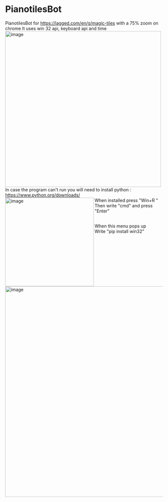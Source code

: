 # PianotilesBot
PianotilesBot for https://lagged.com/en/g/magic-tiles with a 75% zoom on chrome
It uses win 32 api, keyboard api and time 
<img width="498" alt="image" src="https://github.com/AnCarsenat/PianotilesBot/assets/87574028/b6008060-2bee-4bd9-9eb6-9ab66b7408c1">
<br >
In case the program can't run you will need to install python : https://www.python.org/downloads/
<br >
When installed press "Win+R "
<img align="left" width="283" alt="image" src="https://github.com/AnCarsenat/PianotilesBot/assets/87574028/940196fe-0dcb-4873-97d2-065af696275b">
<br >
Then write "cmd" and press "Enter"

<br > When this menu pops up
<img align="left" width="673" alt="image" src="https://github.com/AnCarsenat/PianotilesBot/assets/87574028/e17e398d-5e81-4589-8ac9-1ea97ce3326e">
<br > Write "pip install win32"


